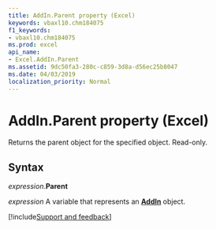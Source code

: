 ```yaml
---
title: AddIn.Parent property (Excel)
keywords: vbaxl10.chm184075
f1_keywords:
- vbaxl10.chm184075
ms.prod: excel
api_name:
- Excel.AddIn.Parent
ms.assetid: 9dc50fa3-280c-c859-3d8a-d56ec25b8047
ms.date: 04/03/2019
localization_priority: Normal
---
```



# AddIn.Parent property (Excel)

Returns the parent object for the specified object. Read-only.


## Syntax

_expression_.**Parent**

_expression_ A variable that represents an **[AddIn](Excel.AddIn.md)** object.




[!include[Support and feedback](~/includes/feedback-boilerplate.md)]